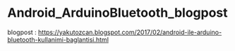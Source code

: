 # Android_ArduinoBluetooth_blogpost
blogpost : https://yakutozcan.blogspot.com/2017/02/android-ile-arduino-bluetooth-kullanimi-baglantisi.html
